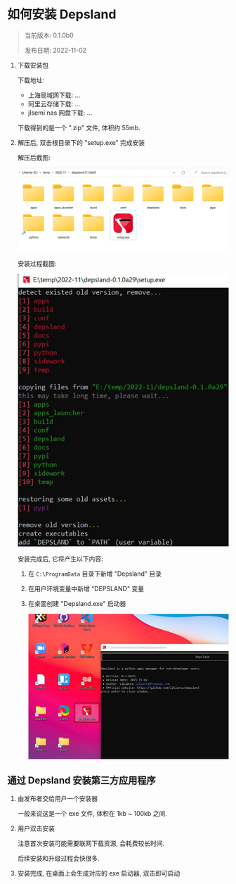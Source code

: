 # 如何安装 Depsland

> 当前版本: 0.1.0b0
>
> 发布日期: 2022-11-02

1. 下载安装包

    下载地址:

    - 上海局域网下载: ...
    - 阿里云存储下载: ...
    - jlsemi nas 网盘下载: ...

    下载得到的是一个 ".zip" 文件, 体积约 55mb.

2. 解压后, 双击根目录下的 "setup.exe" 完成安装

    解压后截图:

    ![image-20221102105936272](.assets/intallation.zh/image-20221102105936272.png)

    安装过程截图:

    ![image-20221102110202270](.assets/intallation.zh/image-20221102110202270.png)

    安装完成后, 它将产生以下内容:

    1. 在 `C:\ProgramData` 目录下新增 "Depsland" 目录

    2. 在用户环境变量中新增 "DEPSLAND" 变量

    3. 在桌面创建 "Depsland.exe" 启动器

        ![image-20221102110657495](.assets/intallation.zh/image-20221102110657495.png)

## 通过 Depsland 安装第三方应用程序

1. 由发布者交给用户一个安装器

    一般来说这是一个 exe 文件, 体积在 1kb ~ 100kb 之间.

2. 用户双击安装

    注意首次安装可能需要联网下载资源, 会耗费较长时间.

    后续安装和升级过程会快很多.

3. 安装完成, 在桌面上会生成对应的 exe 启动器, 双击即可启动